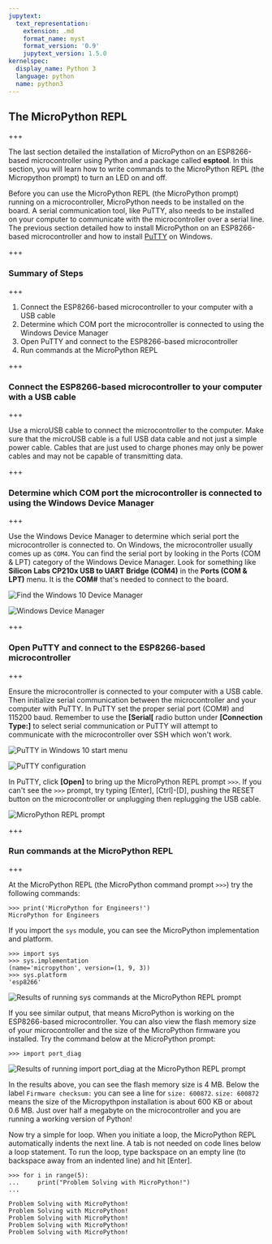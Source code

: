 ```yaml
---
jupytext:
  text_representation:
    extension: .md
    format_name: myst
    format_version: '0.9'
    jupytext_version: 1.5.0
kernelspec:
  display_name: Python 3
  language: python
  name: python3
---
```


## The MicroPython REPL

+++

The last section detailed the installation of MicroPython on an ESP8266-based microcontroller using Python and a package called **esptool**. In this section, you will learn how to write commands to the MicroPython REPL (the Micropython prompt) to turn an LED on and off.

Before you can use the MicroPython REPL (the MicroPython prompt) running on a microcontroller, MicroPython needs to be installed on the board. A serial communication tool, like PuTTY,  also needs to be installed on your computer to communicate with the microcontroller over a serial line. The previous section detailed how to install MicroPython on an ESP8266-based microcontroller and how to install [PuTTY](https://www.putty.org/) on Windows.

+++

### Summary of Steps

+++

1. Connect the ESP8266-based microcontroller to your computer with a USB cable
2. Determine which COM port the microcontroller is connected to using the Windows Device Manager 
3. Open PuTTY and connect to the ESP8266-based microcontroller
4. Run commands at the MicroPython REPL

+++

### Connect the ESP8266-based microcontroller to your computer with a USB cable

+++

Use a microUSB cable to connect the microcontroller to the computer. Make sure that the microUSB cable is a full USB data cable and not just a simple power cable. Cables that are just used to charge phones may only be power cables and may not be capable of transmitting data.

+++

### Determine which COM port the microcontroller is connected to using the Windows Device Manager 

+++

Use the Windows Device Manager to determine which serial port the microcontroller is connected to. On Windows, the microcontroller usually comes up as ```COM4```. You can find the serial port by looking in the Ports (COM & LPT) category of the Windows Device Manager. Look for something like **Silicon Labs CP210x USB to UART Bridge (COM4)** in the **Ports (COM & LPT)** menu. It is the **COM#** that's needed to connect to the board.

![Find the Windows 10 Device Manager](images/find_device_manager.png)

![Windows Device Manager](images/device_manager_menu.png)

+++

### Open PuTTY and connect to the ESP8266-based microcontroller

+++

Ensure the microcontroller is connected to your computer with a USB cable. Then initialize serial communication between the microcontroller and your computer with PuTTY. In PuTTY set the proper serial port (COM#) and 115200 baud. Remember to use the **[Serial[** radio button under **[Connection Type:]** to select serial communication or PuTTY will attempt to communicate with the microcontroller over SSH which won't work. 

![PuTTY in Windows 10 start menu](images/putty_in_start_menu.png)

![PuTTY configuration](images/putty_config.PNG)

In PuTTY, click **[Open]**  to bring up the MicroPython REPL prompt ```>>>```. If you can't see the ```>>>``` prompt, try typing [Enter], [Ctrl]-[D], pushing the RESET button on the microcontroller or unplugging then replugging the USB cable.

![MicroPython REPL prompt](images/REPL_prompt.PNG)

+++

### Run commands at the MicroPython REPL

+++

At the MicroPython REPL (the MicroPython command prompt ```>>>```) try the following commands:

```text
>>> print('MicroPython for Engineers!')
MicroPython for Engineers
```

If you import the ```sys``` module, you can see the MicroPython implementation and platform. 

```text
>>> import sys
>>> sys.implementation
(name='micropython', version=(1, 9, 3))
>>> sys.platform
'esp8266'
```

![Results of running sys commands at the MicroPython REPL prompt](images/sys_dot_implementation_and_platform.PNG)

If you see similar output, that means MicroPython is working on the ESP8266-based microcontroller. You can also view the flash memory size of your microcontroller and the size of the MicroPython firmware you installed. Try the command below at the MicroPython prompt:

```text
>>> import port_diag
```

![Results of running import port_diag at the MicroPython REPL prompt](images/import_port_diag.PNG)

In the results above, you  can see the flash memory size is 4 MB. Below the label ```Firmware checksum:``` you can see a line for ```size: 600872```. ```size: 600872``` means the size of the Micropythpon installation is about 600 KB or about 0.6 MB. Just over half a megabyte on the microcontroller and you are running a working version of Python!

Now try a simple for loop. When you initiate a loop, the MicroPython REPL automatically indents the next line. A tab is not needed on code lines below a loop statement. To run the loop, type backspace on an empty line (to backspace away from an indented line) and hit [Enter].

```text
>>> for i in range(5):
...     print("Problem Solving with MicroPython!")
...

Problem Solving with MicroPython!
Problem Solving with MicroPython!
Problem Solving with MicroPython!
Problem Solving with MicroPython!
Problem Solving with MicroPython!
```

```{code-cell} ipython3

```

